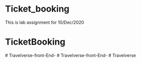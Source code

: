 # Ticket_booking
This is lab assignment for 10/Dec/2020
# TicketBooking
#   T r a v e l v e r s e - f r o n t - E n d -  
 #   T r a v e l v e r s e - f r o n t - E n d -  
 #   T r a v e l v e r s e  
 